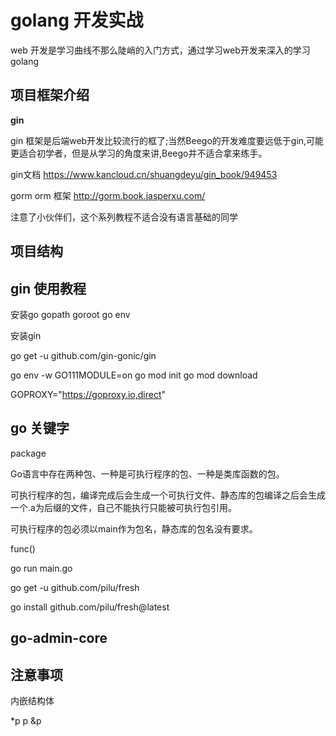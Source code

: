# golang 开发实战
web 开发是学习曲线不那么陡峭的入门方式，通过学习web开发来深入的学习golang

## 项目框架介绍

**gin**

gin 框架是后端web开发比较流行的框了;当然Beego的开发难度要远低于gin,可能更适合初学者，但是从学习的角度来讲,Beego并不适合拿来练手。

gin文档 https://www.kancloud.cn/shuangdeyu/gin_book/949453

gorm orm 框架 http://gorm.book.jasperxu.com/

注意了小伙伴们，这个系列教程不适合没有语言基础的同学

## 项目结构

## gin 使用教程

安装go 
gopath goroot
go env

安装gin 

go get -u github.com/gin-gonic/gin

go env -w GO111MODULE=on
go mod init
go mod download

GOPROXY="https://goproxy.io,direct"

## go 关键字
package

Go语言中存在两种包、一种是可执行程序的包、一种是类库函数的包。

可执行程序的包，编译完成后会生成一个可执行文件、静态库的包编译之后会生成一个.a为后缀的文件，自己不能执行只能被可执行包引用。

可执行程序的包必须以main作为包名，静态库的包名没有要求。

func()

go run main.go

go get -u github.com/pilu/fresh

go install github.com/pilu/fresh@latest

## go-admin-core



## 注意事项

内嵌结构体

*p p &p
